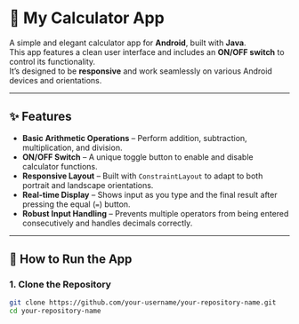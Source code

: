 # 📱 My Calculator App  

A simple and elegant calculator app for **Android**, built with **Java**.  
This app features a clean user interface and includes an **ON/OFF switch** to control its functionality.  
It’s designed to be **responsive** and work seamlessly on various Android devices and orientations.  

---

## ✨ Features  

- **Basic Arithmetic Operations** – Perform addition, subtraction, multiplication, and division.  
- **ON/OFF Switch** – A unique toggle button to enable and disable calculator functions.  
- **Responsive Layout** – Built with `ConstraintLayout` to adapt to both portrait and landscape orientations.  
- **Real-time Display** – Shows input as you type and the final result after pressing the equal (`=`) button.  
- **Robust Input Handling** – Prevents multiple operators from being entered consecutively and handles decimals correctly.  

---


## 🚀 How to Run the App  

### 1. Clone the Repository  
```bash
git clone https://github.com/your-username/your-repository-name.git
cd your-repository-name
